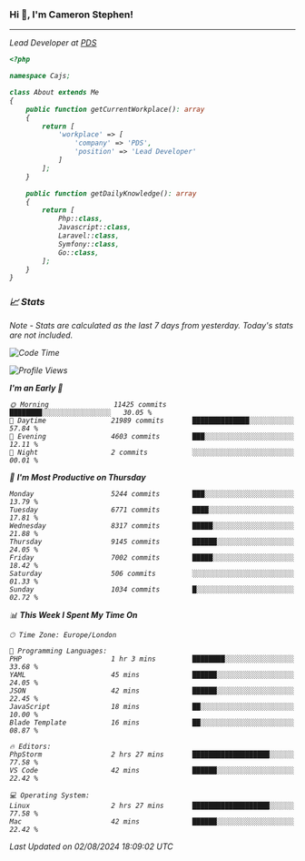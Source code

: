 ### Hi 👋, I'm Cameron Stephen!
<hr>
<p><em>Lead Developer at <a href="https://prindatasolutions.co.uk">PDS</a></p>


```php
<?php

namespace Cajs;

class About extends Me
{
    public function getCurrentWorkplace(): array
    {
        return [
            'workplace' => [
                'company' => 'PDS',
                'position' => 'Lead Developer'
            ]
        ];
    }

    public function getDailyKnowledge(): array
    {
        return [
            Php::class,
            Javascript::class,
            Laravel::class,
            Symfony::class,
            Go::class,
        ];
    }
}
```

### 📈 Stats
<p><em>Note - Stats are calculated as the last 7 days from yesterday. Today's stats are not included.</em></p>


<!--START_SECTION:waka-->
![Code Time](http://img.shields.io/badge/Code%20Time-3%2C889%20hrs%2047%20mins-blue)

![Profile Views](http://img.shields.io/badge/Profile%20Views-0-blue)

**I'm an Early 🐤** 

```text
🌞 Morning                11425 commits       ████████░░░░░░░░░░░░░░░░░   30.05 % 
🌆 Daytime                21989 commits       ██████████████░░░░░░░░░░░   57.84 % 
🌃 Evening                4603 commits        ███░░░░░░░░░░░░░░░░░░░░░░   12.11 % 
🌙 Night                  2 commits           ░░░░░░░░░░░░░░░░░░░░░░░░░   00.01 % 
```
📅 **I'm Most Productive on Thursday** 

```text
Monday                   5244 commits        ███░░░░░░░░░░░░░░░░░░░░░░   13.79 % 
Tuesday                  6771 commits        ████░░░░░░░░░░░░░░░░░░░░░   17.81 % 
Wednesday                8317 commits        █████░░░░░░░░░░░░░░░░░░░░   21.88 % 
Thursday                 9145 commits        ██████░░░░░░░░░░░░░░░░░░░   24.05 % 
Friday                   7002 commits        █████░░░░░░░░░░░░░░░░░░░░   18.42 % 
Saturday                 506 commits         ░░░░░░░░░░░░░░░░░░░░░░░░░   01.33 % 
Sunday                   1034 commits        █░░░░░░░░░░░░░░░░░░░░░░░░   02.72 % 
```


📊 **This Week I Spent My Time On** 

```text
🕑︎ Time Zone: Europe/London

💬 Programming Languages: 
PHP                      1 hr 3 mins         ████████░░░░░░░░░░░░░░░░░   33.68 % 
YAML                     45 mins             ██████░░░░░░░░░░░░░░░░░░░   24.05 % 
JSON                     42 mins             ██████░░░░░░░░░░░░░░░░░░░   22.45 % 
JavaScript               18 mins             ██░░░░░░░░░░░░░░░░░░░░░░░   10.00 % 
Blade Template           16 mins             ██░░░░░░░░░░░░░░░░░░░░░░░   08.87 % 

🔥 Editors: 
PhpStorm                 2 hrs 27 mins       ███████████████████░░░░░░   77.58 % 
VS Code                  42 mins             ██████░░░░░░░░░░░░░░░░░░░   22.42 % 

💻 Operating System: 
Linux                    2 hrs 27 mins       ███████████████████░░░░░░   77.58 % 
Mac                      42 mins             ██████░░░░░░░░░░░░░░░░░░░   22.42 % 
```


 Last Updated on 02/08/2024 18:09:02 UTC
<!--END_SECTION:waka-->

